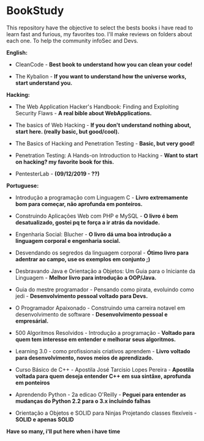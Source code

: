 # BookStudy
This repository have the objective to select the bests books i have read to learn fast and furious, my favorites too. I'll make reviews on folders about each one. To help the community infoSec and Devs.

**English:**  
- CleanCode - **Best book to understand how you can clean your code!**  

- The Kybalion - **If you want to understand how the universe works, start understand you.**
  
  
  
**Hacking:**  
- The Web Application Hacker's Handbook: Finding and Exploiting Security Flaws  - **A real bible about WebApplications.**  

- The basics of Web Hacking - **If you don't understand nothing about, start here. (really basic, but good/cool).**  

- The Basics of Hacking and Penetration Testing - **Basic, but very good!**  

- Penetration Testing: A Hands-on Introduction to Hacking  - **Want to start on hacking? my favorite book for this.**  

- PentesterLab - **(09/12/2019 - ??)**
  
  
**Portuguese:**  
- Introdução a programação com Linguagem C - **Livro extremamente bom para começar, não aprofunda em ponteiros.**  

- Construindo Aplicações Web com PHP e MySQL - **O livro é bem desatualizado, gostei pq te força a ir atrás da novidade.**  

- Engenharia Social: Blucher - **O livro dá uma boa introdução a linguagem corporal e engenharia social.**  

- Desvendando os segredos da linguagem corporal - **Ótimo livro para adentrar ao campo, use os exemplos em conjunto ;)**  

- Desbravando Java e Orientação a Objetos: Um Guia para o Iniciante da Linguagem - **Melhor livro para introdução a OOP/Java.**  

- Guia do mestre programador - Pensando como pirata, evoluindo como jedi  - **Desenvolvimento pessoal voltado para Devs.**  

- O Programador Apaixonado - Construindo uma carreira notavel em desenvolvimento de software - **Desenvolvimento pessoal e empresárial.**  

- 500 Algoritmos Resolvidos - Introdução a programação - **Voltado para quem tem interesse em entender e melhorar seus algoritmos.**  

- Learning 3.0 - como profissionais criativos aprendem - **Livro voltado para desenvolvimento, novos meios de aprendizado.**
  
- Curso Básico de C++ - Apostila José Tarcisio Lopes Pereira - **Apostila voltada para quem deseja entender C++ em sua sintâxe, aprofunda em ponteiros**  

- Aprendendo Python - 2a edicao O'Reilly - **Peguei para entender as mudanças do Python 2.2 para o 3.x incluíndo falhas** 
- Orientação a Objetos e SOLID para Ninjas Projetando classes flexíveis - **SOLID e apenas SOLID**
 
**Have so many, i'll put here when i have time**
